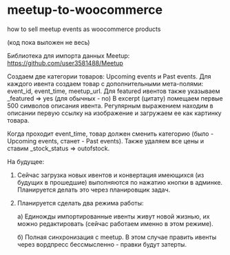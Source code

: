 # meetup-to-woocommerce
how to sell meetup events as woocommerce products

(код пока выложен не весь)

Библиотека для импорта данных Meetup: https://github.com/user3581488/Meetup

Создаем две категории товаров: Upcoming events и Past events.
Для каждого ивента создаем товар с дополнительными мета-полями: event_id, event_time, meetup_url.
Для featured ивентов также указываем _featured => yes (для обычных - no)
В excerpt (цитату) помещаем первые 500 символов описания ивента.
Регулярным выражением находим в описании первую ссылку на изображение и загружаем ее как картинку товара.

Когда проходит event_time, товар должен сменить категорию (было - Upcoming events, станет - Past events). Также удаляем все цены и ставим _stock_status => outofstock.

На будущее: 

1. Сейчас загрузка новых ивентов и конвертация имеющихся (из будущих в прошедшие) выполняются по нажатию кнопки в админке. Планируется делать это через планировщик задач.

2. Планируется сделать два режима работы:

    а) Единожды импортированные ивенты живут новой жизнью, их можно редактировать (сейчас работаем именно в этом режиме).

    б) Полная синхронизация с meetup. В этом случае править ивенты через вордпресс бессмысленно - правки будут затерты.
    

